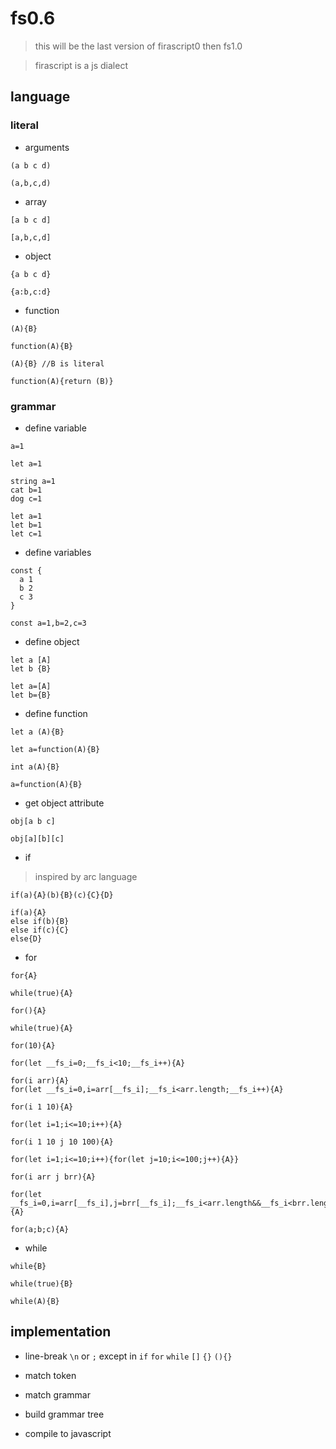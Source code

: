 # fs0.6
> this will be the last version of firascript0
> then fs1.0

> firascript is a js dialect

## language

### literal

- arguments
```
(a b c d)

(a,b,c,d)
```

- array
```
[a b c d]

[a,b,c,d]
```

- object
```
{a b c d}

{a:b,c:d}
```

- function
```
(A){B}

function(A){B}
```

```
(A){B} //B is literal

function(A){return (B)}
```

### grammar

- define variable

```
a=1

let a=1
```

```
string a=1
cat b=1
dog c=1

let a=1
let b=1
let c=1
```

- define variables
```
const {
  a 1
  b 2
  c 3
}

const a=1,b=2,c=3
```

- define object
```
let a [A]
let b {B}

let a=[A]
let b={B}
```

- define function
```
let a (A){B}

let a=function(A){B}
```

```
int a(A){B}

a=function(A){B}
```

- get object attribute
```
obj[a b c]

obj[a][b][c]
```

- if
> inspired by arc language
```
if(a){A}(b){B}(c){C}{D}

if(a){A}
else if(b){B}
else if(c){C}
else{D}
```

- for
```
for{A}

while(true){A}
```

```
for(){A}

while(true){A}
```

```
for(10){A}

for(let __fs_i=0;__fs_i<10;__fs_i++){A}
```

```
for(i arr){A}
for(let __fs_i=0,i=arr[__fs_i];__fs_i<arr.length;__fs_i++){A}
```

```
for(i 1 10){A}

for(let i=1;i<=10;i++){A}
```

```
for(i 1 10 j 10 100){A}

for(let i=1;i<=10;i++){for(let j=10;i<=100;j++){A}}
```

```
for(i arr j brr){A}

for(let __fs_i=0,i=arr[__fs_i],j=brr[__fs_i];__fs_i<arr.length&&__fs_i<brr.length;__fs_i++){A}
```

```
for(a;b;c){A}
```

- while
```
while{B}

while(true){B}
```

```
while(A){B}
```

## implementation

- line-break
`\n` or `;`
except in `if` `for` `while` `[]` `{}` `(){}`

- match token
- match grammar
- build grammar tree
- compile to javascript






